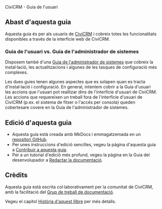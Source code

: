 CiviCRM - Guia de l'usuari

## Abast d'aquesta guia

Aquesta guia és per als usuaris de [CiviCRM](https://civicrm.org) i cobreix totes les funcionalitats disponibles a través de la interfície web de CiviCRM.

### Guia de l'usuari vs. Guia de l'administrador de sistemes

Disposem també d'una [Guia de l'administrador de sistemes](https://docs.civicrm.org/sysadmin/en/latest) que cobreix la instal·lació, les actualitzacions i algunes de les tasques de configuració més complexes.

Les dues guies tenen algunes aspectes que es solapen quan es tracta d'instal·lació i configuració. En general, intentem cobrir a la Guia d'usuari les accions que l'usuari pot realitzar dins de l'interfície d'usuari de CiviCRM. Les accions que requereixen un treball fora de l'interfície d'usuari de CiviCRM (p.ex. el sistema de fitxer o l'accés per consola) queden cobertesare covere en la Guia de l'administrador de sistemes. 

## Edició d'aquesta guia

* Aquesta guia està creada amb MkDocs i emmagatzemada en un [repositori GitHub](https://github.com/babu-cat/civicrm-user-guide-ca).
* Per unes instruccions d'edició sencilles, vegeu la pàgina d'aquesta guia a [Contribuir a aquesta guia](/the-civicrm-community/contributing-to-this-manual.md).
* Per a un tutorial d'edició més profund, vegeu la pàgina en la Guia del desenvolupador a [Redactar la documentació](https://docs.civicrm.org/dev/en/latest/documentation).

## Crèdits

Aquesta guia està escrita col·laborativament per la comunitat de CiviCRM, amb la facilitació del [Grup de treball de documentació](https://civicrm.org/working-groups/documentation).

Vegeu el capítol [Història d'aquest llibre](/appendices/history-of-this-book.md) per més detalls.

